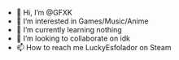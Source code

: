 - 👋 Hi, I’m @GFXK
- 👀 I’m interested in Games/Music/Anime
- 🌱 I’m currently learning nothing
- 💞️ I’m looking to collaborate on idk
- 📫 How to reach me LuckyEsfolador on Steam

<!---
GFXK/GFXK is a ✨ special ✨ repository because its `README.md` (this file) appears on your GitHub profile.
You can click the Preview link to take a look at your changes.
--->
